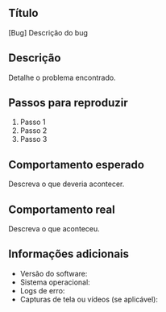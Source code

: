 ## Título
 [Bug] Descrição do bug

## Descrição
 Detalhe o problema encontrado.

## Passos para reproduzir
 1. Passo 1
 2. Passo 2
 3. Passo 3

## Comportamento esperado
 Descreva o que deveria acontecer.

## Comportamento real
 Descreva o que aconteceu.

## Informações adicionais
 * Versão do software:
 * Sistema operacional:
 * Logs de erro:
 * Capturas de tela ou vídeos (se aplicável):
